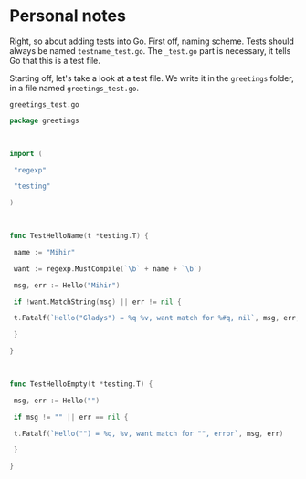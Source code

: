 # Personal notes

Right, so about adding tests into Go. First off, naming scheme.
Tests should always be named `testname_test.go`. The `_test.go` part is necessary, it tells Go that this is a test file.

Starting off, let's take a look at a test file. We write it in the `greetings` folder, in a file named `greetings_test.go`.

`greetings_test.go`
```go
package greetings

  

import (

 "regexp"

 "testing"

)

  

func TestHelloName(t *testing.T) {

 name := "Mihir"

 want := regexp.MustCompile(`\b` + name + `\b`)

 msg, err := Hello("Mihir")

 if !want.MatchString(msg) || err != nil {

 t.Fatalf(`Hello("Gladys") = %q %v, want match for %#q, nil`, msg, err, want)

 }

}

  

func TestHelloEmpty(t *testing.T) {

 msg, err := Hello("")

 if msg != "" || err == nil {

 t.Fatalf(`Hello("") = %q, %v, want match for "", error`, msg, err)

 }

}
```